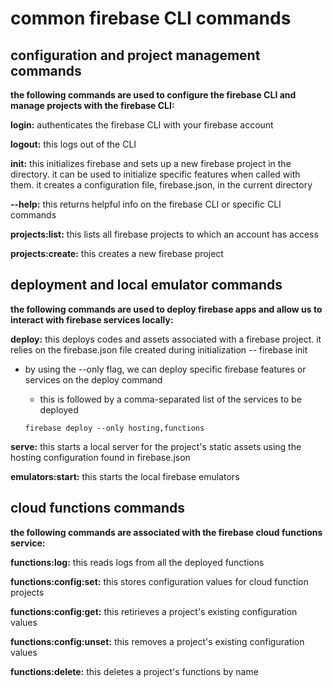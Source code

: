 # common firebase CLI commands

## configuration and project management commands
**the following commands are used to configure the firebase CLI and manage projects with the firebase CLI:**

**login:** authenticates the firebase CLI with your firebase account

**logout:** this logs out of the CLI

**init:** this initializes firebase and sets up a new firebase project in the directory. it can be used to initialize specific features when called with them. it creates a configuration file, firebase.json, in the current directory

**--help:** this returns helpful info on the firebase CLI or specific CLI commands

**projects:list:** this lists all firebase projects to which an account has access

**projects:create:** this creates a new firebase project

## deployment and local emulator commands
**the following commands are used to deploy firebase apps and allow us to interact with firebase services locally:**

**deploy:** this deploys codes and assets associated with a firebase project. it relies on the firebase.json file created during initialization -- firebase init
- by using the --only flag, we can deploy specific firebase features or services on the deploy command
    - this is followed by a comma-separated list of the services to be deployed

    ```
    firebase deploy --only hosting,functions
    ```

**serve:** this starts a local server for the project's static assets using the hosting configuration found in firebase.json

**emulators:start:** this starts the local firebase emulators

## cloud functions commands
**the following commands are associated with the firebase cloud functions service:**

**functions:log:** this reads logs from all the deployed functions

**functions:config:set:** this stores configuration values for cloud function projects

**functions:config:get:** this retirieves a project's existing configuration values

**functions:config:unset:** this removes a project's existing configuration values

**functions:delete:** this deletes a project's functions by name